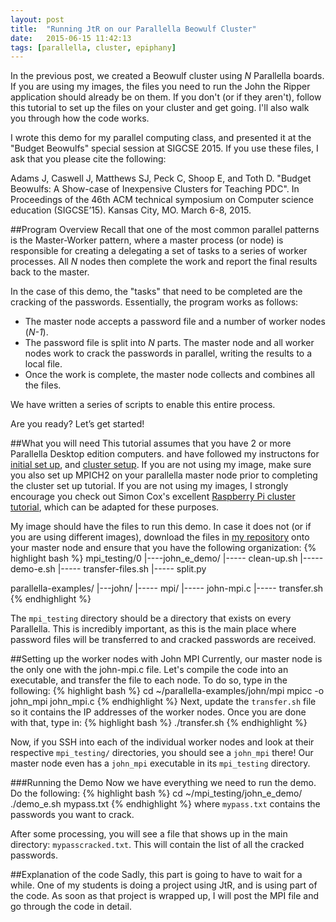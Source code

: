 ```yaml
---
layout: post
title:  "Running JtR on our Parallella Beowulf Cluster"
date:   2015-06-15 11:42:13
tags: [parallella, cluster, epiphany]
---
```

In the previous post, we created a Beowulf cluster using *N* Parallella boards.
If you are using my images, the files you need to run the John the Ripper 
application should already be on them. If you don't (or if they aren't), 
follow this tutorial to set up the files on your cluster and get going. I'll
also walk you through how the code works. 

I wrote this demo for my parallel computing class, and presented it at the 
"Budget Beowulfs" special session at SIGCSE 2015. If you use these files, I 
ask that you please cite the following:

Adams J, Caswell J, Matthews SJ, Peck C, Shoop E, and Toth D. "Budget Beowulfs: 
A Show-case of Inexpensive Clusters for Teaching PDC". In Proceedings of the 
46th ACM technical symposium on Computer science education (SIGCSE’15). Kansas 
City, MO. March 6-8, 2015.

##Program Overview
Recall that one of the most common parallel patterns is the Master-Worker 
pattern, where a master process (or node) is responsible for creating a delegating 
a set of tasks to a series of worker processes. All *N* nodes then complete 
the work and report the final results back to the master. 

In the case of this demo, the "tasks" that need to be completed are the 
cracking of the passwords. Essentially, the program works as follows:

* The master node accepts a password file and a number of worker nodes (*N-1*).
* The password file is split into *N* parts. The master node and all worker nodes 
work to crack the passwords in parallel, writing the results to a local file.
* Once the work is complete, the master node collects and combines all the 
files. 

We have written a series of scripts to enable this entire process.

Are you ready? Let’s get started!

##What you will need
This tutorial assumes that you have 2 or more Parallella Desktop edition 
computers. and have followed my instructons for [initial set up][setup], and 
[cluster setup][cluster]. If you are not using my image, make sure you also 
set up MPICH2 on your parallella master node prior to completing the cluster
set up tutorial. If you are not using my images, I strongly encourage you 
check out Simon Cox's excellent [Raspberry Pi cluster tutorial][rpi], which can be 
adapted for these purposes.

My image should have the files to run this demo. In case it does not (or if 
you are using different images), download the files in [my repository][repo] 
onto your master node and ensure that you have the following organization:
{% highlight bash %}
mpi_testing/0
    |----john_e_demo/
	 |-----	clean-up.sh
	 |-----	demo-e.sh
	 |-----	transfer-files.sh
	 |-----	split.py

parallella-examples/
    |---john/
	 |-----	mpi/
		 |-----	john-mpi.c
		 |-----	transfer.sh
{% endhighlight %}

The `mpi_testing` directory should be a directory that exists on every Parallella.
This is incredibly important, as this is the main place where password files 
will be transferred to and cracked passwords are received. 

##Setting up the worker nodes with John MPI
Currently, our master node is the only one with the john-mpi.c file. Let's 
compile the code into an executable, and transfer the file to each node.
To do so, type in the following:
{% highlight bash %}
cd ~/parallella-examples/john/mpi
mpicc -o john_mpi john_mpi.c
{% endhighlight %}
Next, update the `transfer.sh` file so it contains the IP addresses of the 
worker nodes. Once you are done with that, type in:
{% highlight bash %}
./transfer.sh
{% endhighlight %}

Now, if you SSH into each of the individual worker nodes and look at their respective 
`mpi_testing/` directories, you should see a `john_mpi` there! Our master node 
even has a `john_mpi` executable in its `mpi_testing` directory.

###Running the Demo
Now we have everything we need to run the demo. Do the following:
{% highlight bash %}
cd ~/mpi_testing/john_e_demo/
./demo_e.sh mypass.txt
{% endhighlight %}
where `mypass.txt` contains the passwords you want to crack.

After some processing, you will see a file that shows up in the main directory:
`mypasscracked.txt`. This will contain the list of all the cracked passwords.

##Explanation of the code
Sadly, this part is going to have to wait for a while. One of my students is 
doing a project using JtR, and is using part of the code. As soon as that 
project is wrapped up, I will post the MPI file and go through the code in 
detail. 


[rpi]: http://www.southampton.ac.uk/~sjc/raspberrypi/ 
[cluster]: http://suzannejmatthews.github.io/2015/06/15/parallella-cluster/ 
[setup]: http://suzannejmatthews.github.io/2015/05/29/setting-up-your-parallella/
[repo]: https://github.com/suzannejmatthews/ejohn-beowulf-mpi-demo 
